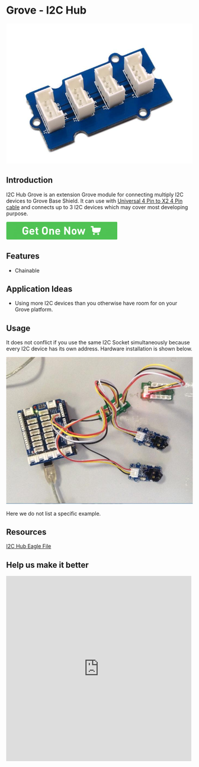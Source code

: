<!-- 
+++
title       = "Grove - I2C Hub"
+++
 -->

# Grove - I2C Hub

![](assets/Grove-I2C_Hub/img/I2C_hub.jpg)

Introduction
------------


I2C Hub Grove is an extension Grove module for connecting multiply I2C devices to Grove Base Shield. It can use with [Universal 4 Pin to X2 4 Pin cable](http://www.seeedstudio.com/depot/universal-4-pin-to-x2-4-pin-cable-5-pcs-pack-p-847.html?cPath=178_179) and connects up to 3 I2C devices which may cover most developing purpose.


[![](assets/common/Get_One_Now_Banner.png)](http://www.seeedstudio.com/Grove-I2C-Hub-p-851.html)

Features
--------

-   Chainable

Application Ideas
-----------------

-   Using more I2C devices than you otherwise have room for on your Grove platform.

Usage
-----

It does not conflict if you use the same I2C Socket simultaneously because every I2C device has its own address. Hardware installation is shown below.

![](assets/Grove-I2C_Hub/img/I2C_Hub_Connect.jpg)

Here we do not list a specific example.

Resources
---------

[I2C Hub Eagle File](assets/Grove-I2C_Hub/res/I2C_Hub_Eagle_File.zip)

Help us make it better
-------------------------

<iframe frameborder="0" height="500" src="https://www.surveymonkey.com/r/WXZVXYQ" width="500"></iframe>

<!-- 
+++
oldwikiurl       = "http://www.seeedstudio.com/wiki/Grove_-_I2C_Hub"
+++
 -->

<!-- This Markdown file was created from http://www.seeedstudio.com/wiki/Grove_-_I2C_Hub -->
